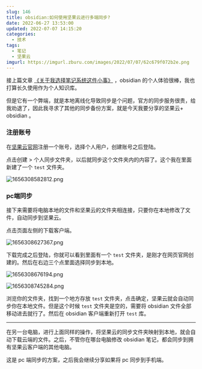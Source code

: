```yaml
---
slug: 146
title: obsidian:如何使用坚果云进行多端同步?
date: 2022-06-27 13:53:00
updated: 2022-07-07 14:15:20
categories: 
  - 技术
tags: 
  - 笔记
  - 坚果云
imgurl: https://imgurl.zburu.com/images/2022/07/07/62c679f072b2e.png
---
```



接上篇文章 [《关于我选择笔记系统这件小事》](https://zburu.com/2022/04/28/121.html) ，obsidian 的个人体验很棒，我也打算长久使用作为个人知识库。

但是它有一个弊端，就是本地离线化导致同步是个问题，官方的同步服务很贵，给我劝退了，因此我寻求了其他的同步备份方案，就是今天我要分享的坚果云+ obsidian 。

### 注册账号

在[坚果云官网](https://www.jianguoyun.com/)注册一个账号，选择个人用户，创建账号之后登陆。

点击创建  > 个人同步文件夹，以后就同步这个文件夹内的内容了。这个我在里面新建了一个 `test` 文件夹。

![1656308582812.png](https://imgurl.zburu.com/images/2022/06/27/62b94366de13d.png)



### pc端同步

接下来需要将电脑本地的文件和坚果云的文件夹相连接，只要你在本地修改了文件，自动同步到坚果云。

点击页面左侧的下载客户端。

![1656308627367.png](https://imgurl.zburu.com/images/2022/06/27/62b9439368ec1.png)

下载完成之后登陆，你就可以看到里面有一个 `test` 文件夹，是刚才在网页官网创建的。然后在右边三个点里面选择同步到本地。

![1656308676194.png](https://imgurl.zburu.com/images/2022/06/27/62b943c4a7983.png)

![1656308745284.png](https://imgurl.zburu.com/images/2022/06/27/62b9440959f60.png)

浏览你的文件夹，找到一个地方存放 `test` 文件夹，点击确定，坚果云就会自动同步你在本地文件。但是这个时候 `test` 文件夹是空的，需要将 obsidian 文件全部移动进去就行了。然后在 obsidian 客户端重新打开 `test` 库。

---
在另一台电脑，进行上面同样的操作，将坚果云的同步文件夹映射到本地，就会自动下载云端的文件。之后，不管你在哪台电脑修改 obsidian 笔记，都会同步到拥有坚果云客户端的其他电脑。

这是 pc 端同步的方案，之后我会继续分享如果将 pc 同步到手机端。